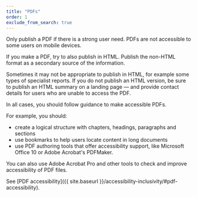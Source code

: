 ```yaml
---
title: "PDFs"
order: 1
exclude_from_search: true
---
```


Only publish a PDF if there is a strong user need. PDFs are not accessible to some users on mobile devices.

If you make a PDF, try to also publish in HTML. Publish the non-HTML format as a secondary source of the information.

Sometimes it may not be appropriate to publish in HTML, for example some types of specialist reports.  If you do not publish an HTML version, be sure to publish an HTML summary on a landing page — and provide contact details for users who are unable to access the PDF.

In all cases, you should follow guidance to make accessible PDFs. 

For example, you should:

- create a logical structure with chapters, headings, paragraphs and sections
- use bookmarks to help users locate content in long documents
- use PDF authoring tools that offer accessibility support, like Microsoft Office 10 or Adobe Acrobat's PDFMaker.

You can also use Adobe Acrobat Pro and other tools to check and improve accessibility of PDF files.

See [PDF accessibility]({{ site.baseurl }}/accessibility-inclusivity/#pdf-accessibility). 
